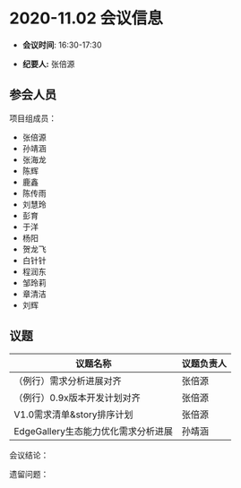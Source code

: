 # 2020-11.02 会议信息  

-  **会议时间**: 16:30-17:30

-  **纪要人:** 张倍源

## 参会人员
项目组成员：
- 张倍源
- 孙靖涵
- 张海龙
- 陈辉
- 鹿鑫
- 陈传雨
- 刘慧玲
- 彭育
- 于洋
- 杨阳
- 贺龙飞
- 白针针
- 程润东
- 邹玲莉
- 章清洁
- 刘辉


## 议题

议题名称 | 议题负责人
---- | ----
（例行）需求分析进展对齐 | 张倍源 
（例行）0.9x版本开发计划对齐 | 张倍源 
V1.0需求清单&story排序计划 | 张倍源
EdgeGallery生态能力优化需求分析进展 | 孙靖涵 

会议结论：


遗留问题：


